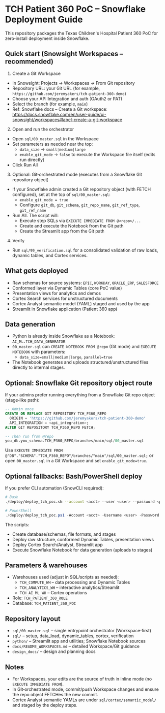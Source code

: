 # TCH Patient 360 PoC – Snowflake Deployment Guide

This repository packages the Texas Children's Hospital Patient 360 PoC for zero‑install deployment inside Snowflake.

## Quick start (Snowsight Workspaces – recommended)

1) Create a Git Workspace
- In Snowsight: Projects → Workspaces → From Git repository
- Repository URL: your Git URL (for example, `https://github.com/jeremyakers/tch-patient-360-demo`)
- Choose your API Integration and auth (OAuth2 or PAT)
- Select the branch (for example, `main`)
- Ref: Snowflake docs – Create a Git workspace: https://docs.snowflake.com/en/user-guide/ui-snowsight/workspaces#label-create-a-git-workspace

2) Open and run the orchestrator
- Open `sql/00_master.sql` in the Workspace
- Set parameters as needed near the top:
  - `data_size` → `small|medium|large`
  - `enable_git_mode` → `false` to execute the Workspace file itself (edits run directly)
- Click Run All

3) Optional: Git‑orchestrated mode (executes from a Snowflake Git repository object)
- If your Snowflake admin created a Git repository object (with FETCH configured), set at the top of `sql/00_master.sql`:
  - `enable_git_mode = true`
  - Configure `git_db`, `git_schema`, `git_repo_name`, `git_ref_type`, `git_ref_name`
- Run All. The script will:
  - Execute step SQLs via `EXECUTE IMMEDIATE FROM @<repo>/...`
  - Create and execute the Notebook from the Git path
  - Create the Streamlit app from the Git path

4) Verify
- Run `sql/99_verification.sql` for a consolidated validation of raw loads, dynamic tables, and Cortex services.

## What gets deployed
- Raw schemas for source systems: `EPIC`, `WORKDAY`, `ORACLE_ERP`, `SALESFORCE`
- Conformed layer via Dynamic Tables (core PoC value)
- Presentation views for analytics and demos
- Cortex Search services for unstructured documents
- Cortex Analyst semantic model (YAML) staged and used by the app
- Streamlit in Snowflake application (Patient 360 app)

## Data generation
- Python is already inside Snowflake as a Notebook: `AI_ML.TCH_DATA_GENERATOR`
- `00_master.sql` can `CREATE NOTEBOOK FROM @repo` (Git mode) and `EXECUTE NOTEBOOK` with parameters:
  - `data_size=small|medium|large`, `parallel=true`
- The Notebook generates and uploads structured/unstructured files directly to internal stages.

## Optional: Snowflake Git repository object route
If your admins prefer running everything from a Snowflake Git repo object (stage‑like path):

```sql
-- Admin once
CREATE OR REPLACE GIT REPOSITORY TCH_P360_REPO
  ORIGIN = 'https://github.com/jeremyakers/tch-patient-360-demo'
  API_INTEGRATION = <api_integration>;
ALTER GIT REPOSITORY TCH_P360_REPO FETCH;

-- Then run from @repo
you_db.you_schema.TCH_P360_REPO/branches/main/sql/00_master.sql
```

Use `EXECUTE IMMEDIATE FROM @"DB"."SCHEMA"."TCH_P360_REPO"/branches/"main"/sql/00_master.sql;` or open `00_master.sql` in a Git Workspace and set `enable_git_mode=true`.

## Optional fallbacks: Bash/PowerShell deploy
If you prefer CLI automation (SnowCLI required):

```bash
# Bash
./deploy/deploy_tch_poc.sh --account <acct> --user <user> --password <pwd> --generate-data-size medium
```

```powershell
# PowerShell
./deploy/deploy_tch_poc.ps1 -Account <acct> -Username <user> -Password <pwd> -DataSize medium
```

The scripts:
- Create database/schemas, file formats, and stages
- Deploy raw structure, conformed Dynamic Tables, presentation views
- Deploy Cortex Search/Analyst, Streamlit app
- Execute Snowflake Notebook for data generation (uploads to stages)

## Parameters & warehouses
- Warehouses used (adjust in SQL/scripts as needed):
  - `TCH_COMPUTE_WH` – data processing and Dynamic Tables
  - `TCH_ANALYTICS_WH` – interactive analytics/Streamlit
  - `TCH_AI_ML_WH` – Cortex operations
- Role: `TCH_PATIENT_360_ROLE`
- Database: `TCH_PATIENT_360_POC`

## Repository layout
- `sql/00_master.sql` – single entrypoint orchestrator (Workspace‑first)
- `sql/` – setup, data_load, dynamic_tables, cortex, verification
- `python/` – Streamlit app and utilities; Snowflake Notebook sources
- `docs/README_WORKSPACES.md` – detailed Workspace/Git guidance
- `design_docs/` – design and planning docs

## Notes
- For Workspaces, your edits are the source of truth in inline mode (no `EXECUTE IMMEDIATE FROM`).
- In Git‑orchestrated mode, commit/push Workspace changes and ensure the repo object FETCHes the new commit.
- Cortex Analyst semantic YAMLs are under `sql/cortex/semantic_model/` and staged by the deploy steps.

